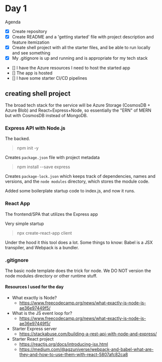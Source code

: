 # Day 1

Agenda

- [x] Create repository
- [x] Create README and a 'getting started' file with project description and feature itemization
- [x] Create shell project with all the starter files, and be able to run locally and see something
- [x] My .gitignore is up and running and is appropriate for my tech stack
- [] I have the Azure resources I need to host the started app
- [] The app is hosted
- [] I have some starter CI/CD pipelines

## creating shell project

The broad tech stack for the service will be Azure Storage (CosmosDB + Azure Blob) and React+Express+Node, so essentially the "ERN" of MERN but with CosmosDB instead of MongoDB. 

### Express API with Node.js

The backed.

> npm init -y

Creates `package.json` file with project metadata

> npm install --save express

Creates `package-lock.json` which keeps track of dependencies, names and versions, and the `node modules` directory, which stores the module code.

Added some boilerplate startup code to index.js, and now it runs.

### React App

The frontend/SPA that utilizes the Express app

Very simple startup

> npx create-react-app client

Under the hood it this tool does a lot. Some things to know: Babel is a JSX transpiler, and Webpack is a bundler.

### .gitignore

The basic node template does the trick for node. We DO NOT version the node modules directory or other runtime stuff.


#### Resources I used for the day

- What exactly is Node?
  - <https://www.freecodecamp.org/news/what-exactly-is-node-js-ae36e97449f5/>
- What is the JS event loop for?
  - <https://www.freecodecamp.org/news/what-exactly-is-node-js-ae36e97449f5/>
- Starter Express server
  - <https://stackabuse.com/building-a-rest-api-with-node-and-express/>
- Starter React project
  - <https://reactjs.org/docs/introducing-jsx.html>
  - <https://medium.com/@agzuniverse/webpack-and-babel-what-are-they-and-how-to-use-them-with-react-5807afc82ca8>

